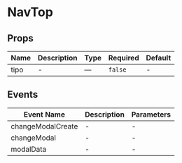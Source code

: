 # NavTop

## Props

<!-- @vuese:NavTop:props:start -->
|Name|Description|Type|Required|Default|
|---|---|---|---|---|
|tipo|-|—|`false`|-|

<!-- @vuese:NavTop:props:end -->


## Events

<!-- @vuese:NavTop:events:start -->
|Event Name|Description|Parameters|
|---|---|---|
|changeModalCreate|-|-|
|changeModal|-|-|
|modalData|-|-|

<!-- @vuese:NavTop:events:end -->


